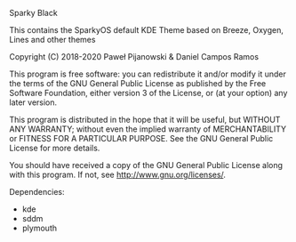 Sparky Black

This contains the SparkyOS default KDE Theme based on Breeze, Oxygen, Lines and other themes

Copyright (C) 2018-2020 Paweł Pijanowski & Daniel Campos Ramos

This program is free software: you can redistribute it and/or modify it under the terms of the GNU General Public License as published by the Free Software Foundation, either version 3 of the License, or (at your option) any later version.

This program is distributed in the hope that it will be useful, but WITHOUT ANY WARRANTY; without even the implied warranty of MERCHANTABILITY or FITNESS FOR A PARTICULAR PURPOSE. See the GNU General Public License for more details.

You should have received a copy of the GNU General Public License along with this program. If not, see http://www.gnu.org/licenses/.

Dependencies:

- kde
- sddm
- plymouth
